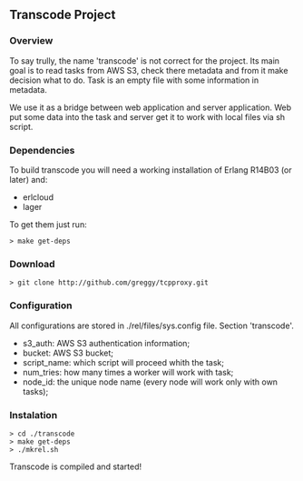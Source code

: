 ## Transcode Project


### Overview

To say trully, the name 'transcode' is not correct for the project. Its
main goal is to read tasks from AWS S3, check there metadata and from it
make deсision what to do. Task is an empty file with some information in
metadata.

We use it as a bridge between web application and server application. Web
put some data into the task and server get it to work with local files via
sh script.


### Dependencies

To build transcode you will need a working installation of Erlang R14B03 
(or later) and:

 * erlcloud
 * lager

To get them just run:

    > make get-deps


### Download

    > git clone http://github.com/greggy/tcpproxy.git


### Configuration

All configurations are stored in ./rel/files/sys.config file. Section 'transcode'.

 * s3_auth: AWS S3 authentication information;
 * bucket: AWS S3 bucket;
 * script_name: which script will proceed whith the task;
 * num_tries: how many times a worker will work with task; 
 * node_id: the unique node name (every node will work only with own tasks);


### Instalation

    > cd ./transcode
    > make get-deps
    > ./mkrel.sh

Transcode is compiled and started!
